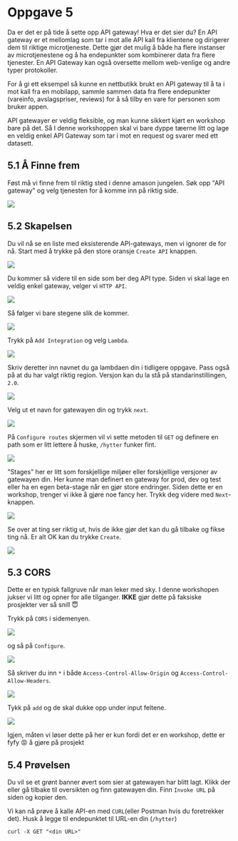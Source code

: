 # Oppgave 5

Da er det er på tide å sette opp API gateway! Hva er det sier du? En API gateway er et mellomlag som tar i mot alle API kall fra klientene og dirigerer dem til riktige microtjeneste. Dette gjør det mulig å både ha flere instanser av microtjenestene og å ha endepunkter som kombinerer data fra flere tjenester. En API Gateway kan også oversette mellom web-venlige og andre typer protokoller.

For å gi ett eksempel så kunne en nettbutikk brukt en API gateway til å ta i mot kall fra en mobilapp, sammle sammen data fra flere endepunkter (vareinfo, avslagspriser, reviews) for å så tilby en vare for personen som bruker appen.

API gatewayer er veldig fleksible, og man kunne sikkert kjørt en workshop bare på det. Så I denne workshoppen skal vi bare dyppe tæerne litt og lage en veldig enkel API Gateway som tar i mot en request og svarer med ett datasett.

## 5.1 Å Finne frem

Føst må vi finne frem til riktig sted i denne amason jungelen. Søk opp "API gateway" og velg tjenesten for å komme inn på riktig side.

![](gateway-service.png)

## 5.2 Skapelsen

Du vil nå se en liste med eksisterende API-gateways, men vi ignorer de for nå. Start med å trykke på den store oransje `Create API` knappen.

![](create-new.png)

Du kommer så videre til en side som ber deg API type. Siden vi skal lage en veldig enkel gateway, velger vi `HTTP API`.

![](gateway-type.png)

Så følger vi bare stegene slik de kommer.

![](configure-1.png)

Trykk på `Add Integration` og velg `Lambda`. 

![](configure-2.png)

Skriv deretter inn navnet du ga lambdaen din i tidligere oppgave. Pass også på at du har valgt riktig region. Versjon kan du la stå på standarinstillingen, `2.0`.

![](configure-3.png)

Velg ut et navn for gatewayen din og trykk `next`.

![](configure-4.png)

På `Configure routes` skjermen vil vi sette metoden til `GET` og definere en path som er litt lettere å huske, `/hytter` funker fint.

![](configure-5.png)

"Stages" her er litt som forskjellige miljøer eller forskjellige versjoner av gatewayen din. Her kunne man definert en gateway for prod, dev og test eller ha en egen beta-stage når en gjør store endringer. Siden dette er en workshop, trenger vi ikke å gjøre noe fancy her. Trykk deg videre med `Next`-knappen.

![](stages.png)

Se over at ting ser riktig ut, hvis de ikke gjør det kan du gå tilbake og fikse ting nå. Er alt OK kan du trykke `Create`.

![](review.png)

## 5.3 CORS

Dette er en typisk fallgruve når man leker med sky. I denne workshopen jukser vi litt og opner for alle tilganger. **IKKE** gjør dette på faksiske prosjekter ver så snill 😇

Trykk på `CORS` i sidemenyen.

![](cors-1.png)

og så på `Configure`.

![](cors-2.png)

Så skriver du inn `*` i både `Access-Control-Allow-Origin` og `Access-Control-Allow-Headers`.

![](cors-3.png)

Tykk på `add` og de skal dukke opp under input feltene.

![](cors-4.png)

Igjen, måten vi løser dette på her er kun fordi det er en workshop, dette er fyfy 😡 å gjøre på prosjekt


## 5.4 Prøvelsen 

Du vil se et grønt banner øvert som sier at gatewayen har blitt lagt. Klikk der eller gå tilbake til oversikten og finn gatewayen din. Finn `Invoke URL` på siden og kopier den. 

Vi kan nå prøve å kalle API-en med `CURL`(eller Postman hvis du foretrekker det). Husk å legge til endepunktet til URL-en din (`/hytter`)

`curl -X GET "<din URL>"`
